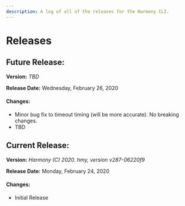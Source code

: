 ```yaml
---
description: A log of all of the releases for the Harmony CLI.
---
```


# Releases

## Future Release:

**Version:** _TBD_

**Release Date:** Wednesday, February 26, 2020

#### **Changes:**

* Minor bug fix to timeout timing \(will be more accurate\). No breaking changes.
* TBD

## Current Release:

**Version:** _Harmony \(C\) 2020. hmy, version v287-06220f9_

**Release Date:** Monday, February 24, 2020

#### **Changes:**

* Initial Release



